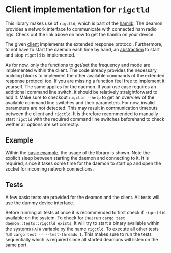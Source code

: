 # Client implementation for `rigctld`

This library makes use of `rigctld`, which is part of the [hamlib](https://hamlib.github.io/). The deamon provides a network interface to communicate with connected ham radio rigs. Check out the link above on how to get the hamlib on your device.

The given [client](src/rig.rs) implements the extended response protocol. Furthermore, to not have to start the daemon each time by hand, an [abstraction](src/daemon.rs) to start and stop `rigctld` is implemented. 

As for now, only the functions to get/set the frequency and mode are implemented within the client. The code already provides the necessary building blocks to implement the other available commands of the extended response protocol too. If you are missing a function feel free to implement it yourself. The same applies for the daemon. If your use case requires an additional command line switch, it should be relatively straightforward to add it. Make sure to checkout `rigctld --help` to get an overview of the available command line switches and their parameters. For now, invalid parameters are not detected. This may result in communication timeouts between the client and `rigctld`. It is therefore recommended to manually start `rigctld` with the required command line switches beforehand to check wether all options are set correctly.

## Example

Within the [basic example](examples/basic.rs), the usage of the library is shown. Note the explicit sleep between starting the daemon and connecting to it. It is required, since it takes some time for the daemon to start up and open the socket for incoming network connections.

## Tests

A few basic tests are provided for the deamon and the client. All tests will use the dummy device interface.

Before running all tests at once it is recommended to first check if `rigctld` is available on the system. To check for that run `cargo test daemon::tests::rigctld_exists`. It will try to start a binary available within the systems `PATH` variable by the name `rigctld`. To execute all other tests run `cargo test -- --test-threads 1`. This makes sure to run the tests sequentially which is required since all started deamons will listen on the same port.
